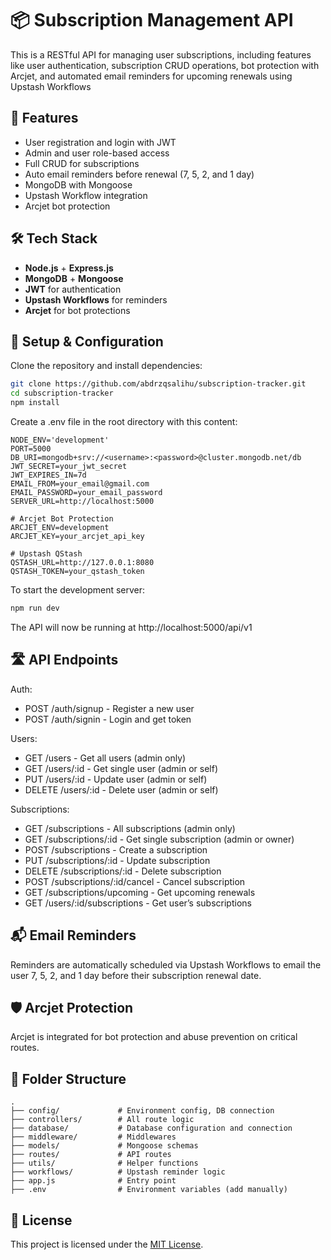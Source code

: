 # 📦 Subscription Management API

This is a RESTful API for managing user subscriptions, including features like user authentication, subscription CRUD operations, bot protection with Arcjet, and automated email reminders for upcoming renewals using Upstash Workflows

## 🚀 Features

- User registration and login with JWT
- Admin and user role-based access
- Full CRUD for subscriptions
- Auto email reminders before renewal (7, 5, 2, and 1 day)
- MongoDB with Mongoose
- Upstash Workflow integration
- Arcjet bot protection

## 🛠️ Tech Stack

- **Node.js** + **Express.js**
- **MongoDB** + **Mongoose**
- **JWT** for authentication
- **Upstash Workflows** for reminders
- **Arcjet** for bot protections

## 🔧 Setup & Configuration

Clone the repository and install dependencies:

```bash
git clone https://github.com/abdrzqsalihu/subscription-tracker.git
cd subscription-tracker
npm install
```

Create a .env file in the root directory with this content:

```env
NODE_ENV='development'
PORT=5000
DB_URI=mongodb+srv://<username>:<password>@cluster.mongodb.net/db
JWT_SECRET=your_jwt_secret
JWT_EXPIRES_IN=7d
EMAIL_FROM=your_email@gmail.com
EMAIL_PASSWORD=your_email_password
SERVER_URL=http://localhost:5000

# Arcjet Bot Protection
ARCJET_ENV=development
ARCJET_KEY=your_arcjet_api_key

# Upstash QStash
QSTASH_URL=http://127.0.0.1:8080
QSTASH_TOKEN=your_qstash_token
```

To start the development server:

```bash
npm run dev
```

The API will now be running at http://localhost:5000/api/v1

## 🛣️ API Endpoints

Auth:
- POST /auth/signup - Register a new user
- POST /auth/signin - Login and get token

Users:
- GET /users - Get all users (admin only)
- GET /users/:id - Get single user (admin or self)
- PUT /users/:id - Update user (admin or self)
- DELETE /users/:id - Delete user (admin or self)

Subscriptions:
- GET /subscriptions - All subscriptions (admin only)
- GET /subscriptions/:id - Get single subscription (admin or owner)
- POST /subscriptions - Create a subscription
- PUT /subscriptions/:id - Update subscription
- DELETE /subscriptions/:id - Delete subscription
- POST /subscriptions/:id/cancel - Cancel subscription
- GET /subscriptions/upcoming - Get upcoming renewals
- GET /users/:id/subscriptions - Get user’s subscriptions

## 📬 Email Reminders

Reminders are automatically scheduled via Upstash Workflows to email the user 7, 5, 2, and 1 day before their subscription renewal date.

## 🛡️ Arcjet Protection

Arcjet is integrated for bot protection and abuse prevention on critical routes.

## 📁 Folder Structure

```
.
├── config/             # Environment config, DB connection
├── controllers/        # All route logic
├── database/           # Database configuration and connection
├── middleware/         # Middlewares
├── models/             # Mongoose schemas
├── routes/             # API routes
├── utils/              # Helper functions
├── workflows/          # Upstash reminder logic
├── app.js              # Entry point
├── .env                # Environment variables (add manually)
```

## 📄 License

This project is licensed under the [MIT License](LICENSE).  

